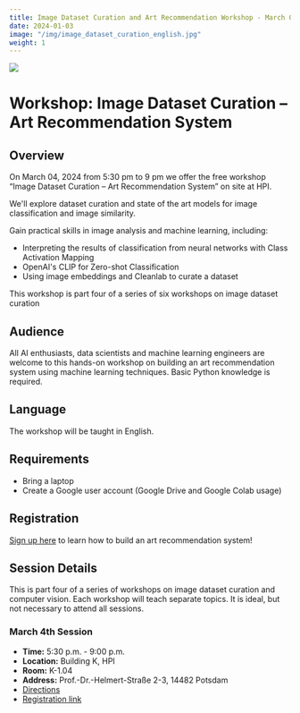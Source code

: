 ```yaml
---
title: Image Dataset Curation and Art Recommendation Workshop - March 04, 2024
date: 2024-01-03
image: "/img/image_dataset_curation_english.jpg"
weight: 1
---
```


![](/img/image_dataset_curation_english.jpg)
# Workshop: Image Dataset Curation – Art Recommendation System

## Overview

On March 04, 2024 from 5:30 pm to 9 pm we offer the free workshop “Image Dataset Curation – Art Recommendation System” on site at HPI.

We'll explore dataset curation and state of the art models for image classification and image similarity.

Gain practical skills in image analysis and machine learning, including:

- Interpreting the results of classification from neural networks with Class Activation Mapping
- OpenAI's CLIP for Zero-shot Classification
- Using image embeddings and Cleanlab to curate a dataset

This workshop is part four of a series of six workshops on image dataset curation 

## Audience

All AI enthusiasts, data scientists and machine learning engineers are welcome to this hands-on workshop on building an art recommendation system using machine learning techniques. Basic Python knowledge is required. 

## Language
The workshop will be taught in English.

## Requirements
- Bring a laptop
- Create a Google user account (Google Drive and Google Colab usage)


## Registration
[Sign up here]() to learn how to build an art recommendation system!

## Session Details
This is part four of a series of workshops on image dataset curation and computer vision. Each workshop will teach separate topics. It is ideal, but not necessary to attend all sessions.  


### March 4th Session
- **Time:** 5:30 p.m. - 9:00 p.m.
- **Location:** Building K, HPI
- **Room:** K-1.04
- **Address:** Prof.-Dr.-Helmert-Straße 2-3, 14482 Potsdam 
- [Directions](https://maps.app.goo.gl/4zN71qpn5tH4hH8T7)
- [Registration link](https://hpi.de/das-hpi/registrierung/2024/workshop-image-dataset-curation-3/)



